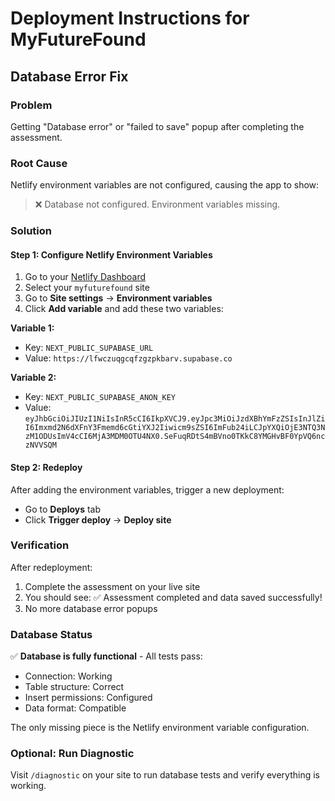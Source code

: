 # Deployment Instructions for MyFutureFound

## Database Error Fix

### Problem
Getting "Database error" or "failed to save" popup after completing the assessment.

### Root Cause
Netlify environment variables are not configured, causing the app to show:
> ❌ Database not configured. Environment variables missing.

### Solution

#### Step 1: Configure Netlify Environment Variables
1. Go to your [Netlify Dashboard](https://app.netlify.com)
2. Select your `myfuturefound` site
3. Go to **Site settings** → **Environment variables**
4. Click **Add variable** and add these two variables:

**Variable 1:**
- Key: `NEXT_PUBLIC_SUPABASE_URL`
- Value: `https://lfwczuqgcqfzgzpkbarv.supabase.co`

**Variable 2:**
- Key: `NEXT_PUBLIC_SUPABASE_ANON_KEY`  
- Value: `eyJhbGciOiJIUzI1NiIsInR5cCI6IkpXVCJ9.eyJpc3MiOiJzdXBhYmFzZSIsInJlZiI6Imxmd2N6dXFnY3Fmemd6cGtiYXJ2Iiwicm9sZSI6ImFub24iLCJpYXQiOjE3NTQ3NzM1ODUsImV4cCI6MjA3MDM0OTU4NX0.SeFuqRDtS4mBVno0TKkC8YMGHvBF0YpVQ6nczNVVSQM`

#### Step 2: Redeploy
After adding the environment variables, trigger a new deployment:
- Go to **Deploys** tab
- Click **Trigger deploy** → **Deploy site**

### Verification
After redeployment:
1. Complete the assessment on your live site
2. You should see: ✅ Assessment completed and data saved successfully!
3. No more database error popups

### Database Status
✅ **Database is fully functional** - All tests pass:
- Connection: Working
- Table structure: Correct  
- Insert permissions: Configured
- Data format: Compatible

The only missing piece is the Netlify environment variable configuration.

### Optional: Run Diagnostic
Visit `/diagnostic` on your site to run database tests and verify everything is working.